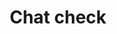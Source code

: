 ---
title: Chat check
tags: ["chat", "check", "tick", "approve", "confirm"]
icon: chat-check
svg: '<svg xmlns="http://www.w3.org/2000/svg" width="24" height="24" fill="none" viewBox="0 0 24 24" stroke-width="1.5" stroke-linecap="round" stroke-linejoin="round" stroke="currentColor"><path d="m9.5 12.323 1.379 1.575a.3.3 0 0 0 .466-.022l2.8-3.876"/><path d="M12 21a9 9 0 1 0-9-9c0 1.44.338 2.8.94 4.007.453.911-.177 2.14-.417 3.037a1.17 1.17 0 0 0 1.433 1.433c.897-.24 2.126-.87 3.037-.416A9 9 0 0 0 12 21"/></svg>'
---
